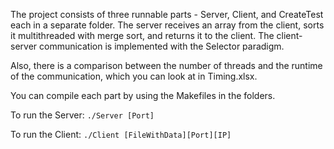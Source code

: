 
The project consists of three runnable parts - Server, Client, and CreateTest each in a separate folder. The server receives an array from the client, sorts it multithreaded with merge sort, and returns it to the client.
The client-server communication is implemented with the Selector paradigm.

Also, there is a comparison between the number of threads and the runtime of the communication, which you can look at in Timing.xlsx.

You can compile each part by using the Makefiles in the folders.

To run the Server:
```./Server [Port]```

To run the Client:
```./Client [FileWithData][Port][IP]```
